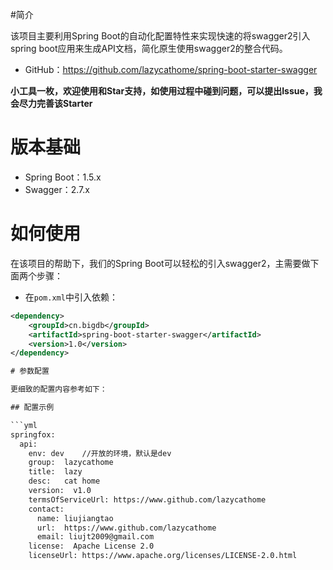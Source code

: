 #简介

该项目主要利用Spring Boot的自动化配置特性来实现快速的将swagger2引入spring boot应用来生成API文档，简化原生使用swagger2的整合代码。

- GitHub：https://github.com/lazycathome/spring-boot-starter-swagger

**小工具一枚，欢迎使用和Star支持，如使用过程中碰到问题，可以提出Issue，我会尽力完善该Starter**

# 版本基础

- Spring Boot：1.5.x
- Swagger：2.7.x

# 如何使用

在该项目的帮助下，我们的Spring Boot可以轻松的引入swagger2，主需要做下面两个步骤：

- 在`pom.xml`中引入依赖：

```xml
<dependency>
	<groupId>cn.bigdb</groupId>
	<artifactId>spring-boot-starter-swagger</artifactId>
	<version>1.0</version>
</dependency>

# 参数配置

更细致的配置内容参考如下：

## 配置示例

```yml
springfox:
  api:
    env: dev    //开放的环境，默认是dev
    group:  lazycathome
    title:  lazy
    desc:   cat home
    version:  v1.0
    termsOfServiceUrl: https://www.github.com/lazycathome
    contact:
      name: liujiangtao
      url:  https://www.github.com/lazycathome
      email: liujt2009@gmail.com
    license:  Apache License 2.0
    licenseUrl: https://www.apache.org/licenses/LICENSE-2.0.html
